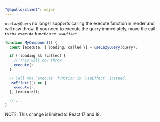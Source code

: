 ```yaml
---
"@apollo/client": major
---
```


`useLazyQuery` no longer supports calling the execute function in render and will now throw. If you need to execute the query immediately, move the call to the execute function to `useEffect`.

```ts
function MyComponent() {
  const [execute, { loading, called }] = useLazyQuery(query);

  if (!loading && !called) {
    // This will now throw
    execute()
  }

  // Call the `execute` function in `useEffect` instead.
  useEffect(() => {
    execute();
  }, [execute]);

  // ...
}
```

NOTE: This change is limited to React 17 and 18.
